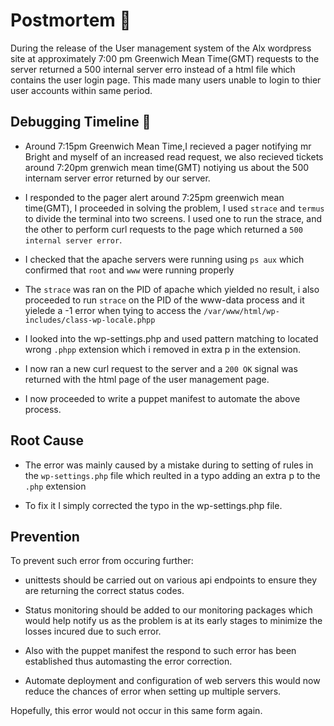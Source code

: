 # Postmortem :construction_worker: #

During the release of the User management system of the Alx wordpress site at approximately 7:00 pm Greenwich Mean Time(GMT) requests to the server returned a 500 internal server erro instead of a html file which contains the user login page. This made many users unable to login  to thier user accounts within same period.

## Debugging Timeline :wrench: ##
* Around 7:15pm  Greenwich Mean Time,I recieved a pager notifying mr Bright and myself of an increased read request, we also recieved tickets around 7:20pm grenwich mean time(GMT) notiying us about the 500 internam server error returned by our server.

* I responded to the pager alert around 7:25pm greenwich mean time(GMT), I proceeded in solving the problem, I used ``strace`` and ``termus`` to divide the terminal into two screens. I used one to run the strace, and the other to perform curl requests to the page which returned a ``500 internal server error``.

* I checked that the apache servers were running using ``ps aux`` which confirmed that ``root`` and ``www`` were running properly

* The ``strace`` was ran on the PID of apache which yielded no result, i also proceeded to run ``strace`` on the PID of the www-data process and it yielede a -1 error when tying to access the ``/var/www/html/wp-includes/class-wp-locale.phpp``

* I looked into the wp-settings.php and used pattern matching to located wrong ``.phpp`` extension which i removed in extra p in the extension.

* I now ran a new curl request to the server and a ``200 OK`` signal was returned with the html page of the user management page.

* I now proceeded to write a puppet manifest to automate the above process.

## Root Cause ##
* The error was mainly caused by a mistake during to setting of rules in the ``wp-settings.php`` file which reulted in a typo adding an extra p to the ``.php`` extension

* To fix it I simply corrected the typo in the wp-settings.php file.

## Prevention ##
To prevent such error from occuring further:
* unittests should be carried out on various api endpoints to ensure they are returning the correct status codes.

* Status monitoring should be added to our monitoring packages which would help notify us as the problem is at its early stages to minimize the losses incured due to such error.

* Also with the puppet manifest the respond to such error has been established thus automasting the error correction.

* Automate deployment and configuration of web servers this would now reduce the chances of error when setting up multiple servers.

Hopefully, this error would not occur in this same form again.
